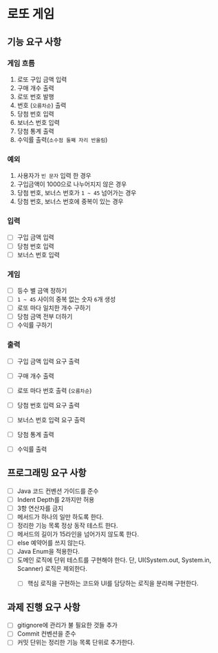 # 로또 게임

## 기능 요구 사항

### 게임 흐름
1. 로또 구입 금액 입력
2. 구매 개수 출력
3. 로또 번호 발행
4. 번호 (`오름차순`) 출력
5. 당첨 번호 입력
6. 보너스 번호 입력
7. 당첨 통계 출력
8. 수익률 출력(`소수점 둘째 자리 반올림`)

### 예외
1. 사용자가 `빈 문자` 입력 한 경우
2. 구입금액이 1000으로 나누어지지 않은 경우
3. 당첨 번호, 보너스 번호가 `1 ~ 45` 넘어가는 경우
4. 당첨 번호, 보너스 번호에 중복이 있는 경우

### 입력
- [ ] 구입 금액 입력 
- [ ] 당첨 번호 입력 
- [ ] 보너스 번호 입력

### 게임
- [ ] 등수 별 금액 정하기
- [ ] `1 ~ 45` 사이의 중복 없는 숫자 `6`개 생성
- [ ] 로또 마다 일치한 개수 구하기
- [ ] 당첨 금액 전부 더하기
- [ ] 수익률 구하기

### 출력
- [ ] 구입 금액 입력 요구 출력
- [ ] 구매 개수 출력 
- [ ] 로또 마다 번호 출력 (`오름차순`)
- [ ] 당첨 번호 입력 요구 출력
- [ ] 보너스 번호 입력 요구 출력
- [ ] 당첨 통계 출력
- [ ] 수익률 출력


## 프로그래밍 요구 사항

- [ ] Java 코드 컨벤션 가이드를 준수
- [ ] Indent Depth를 2까지만 허용
- [ ] 3항 연산자를 금지
- [ ] 메서드가 하나의 일만 하도록 한다.
- [ ] 정리한 기능 목록 정상 동작 테스트 한다.
- [ ] 메서드의 길이가 15라인을 넘어가지 않도록 한다.
- [ ] else 예약어를 쓰지 않는다.
- [ ] Java Enum을 적용한다.
- [ ] 도메인 로직에 단위 테스트를 구현해야 한다. 단, UI(System.out, System.in, Scanner) 로직은 제외한다.
  - [ ] 핵심 로직을 구현하는 코드와 UI를 담당하는 로직을 분리해 구현한다.


## 과제 진행 요구 사항

- [ ] gitignore에 관리가 불 필요한 것들 추가
- [ ] Commit 컨벤션을 준수
- [ ] 커밋 단위는 정리한 기능 목록 단위로 추가한다.